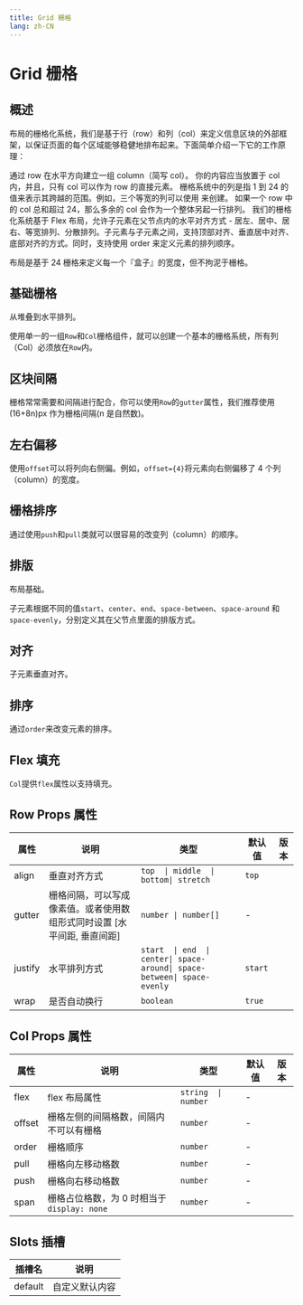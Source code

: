 ```yaml
---
title: Grid 栅格
lang: zh-CN
---
```



# Grid 栅格

## 概述

布局的栅格化系统，我们是基于行（row）和列（col）来定义信息区块的外部框架，以保证页面的每个区域能够稳健地排布起来。下面简单介绍一下它的工作原理：

通过 row 在水平方向建立一组 column（简写 col）。
你的内容应当放置于 col 内，并且，只有 col 可以作为 row 的直接元素。
栅格系统中的列是指 1 到 24 的值来表示其跨越的范围。例如，三个等宽的列可以使用 <Col span={8} /> 来创建。
如果一个 row 中的 col 总和超过 24，那么多余的 col 会作为一个整体另起一行排列。
我们的栅格化系统基于 Flex 布局，允许子元素在父节点内的水平对齐方式 - 居左、居中、居右、等宽排列、分散排列。子元素与子元素之间，支持顶部对齐、垂直居中对齐、底部对齐的方式。同时，支持使用 order 来定义元素的排列顺序。

布局是基于 24 栅格来定义每一个『盒子』的宽度，但不拘泥于栅格。

## 基础栅格

从堆叠到水平排列。

使用单一的一组`Row`和`Col`栅格组件，就可以创建一个基本的栅格系统，所有列（Col）必须放在`Row`内。

<demo src="../../../../example/grid/basic.svelte"  github='Grid/Row'></demo>

## 区块间隔

栅格常常需要和间隔进行配合，你可以使用`Row`的`gutter`属性，我们推荐使用 (16+8n)px 作为栅格间隔(n 是自然数)。

<demo src="../../../../example/grid/gutter.svelte"  github='Grid/Row'></demo>

## 左右偏移

使用`offset`可以将列向右侧偏。例如，`offset={4}`将元素向右侧偏移了 4 个列（column）的宽度。

<demo src="../../../../example/grid/offset.svelte"  github='Grid/Row'></demo>

## 栅格排序

通过使用`push`和`pull`类就可以很容易的改变列（column）的顺序。

<demo src="../../../../example/grid/push.svelte"  github='Grid/Row'></demo>

## 排版

布局基础。

子元素根据不同的值`start`、`center`、`end`、`space-between`、`space-around` 和 `space-evenly`，分别定义其在父节点里面的排版方式。

<demo src="../../../../example/grid/justify.svelte"  github='Grid/Row'></demo>

## 对齐

子元素垂直对齐。

<demo src="../../../../example/grid/align.svelte"  github='Grid/Row'></demo>

## 排序

通过`order`来改变元素的排序。

<demo src="../../../../example/grid/order.svelte"  github='Grid/Row'></demo>

## Flex 填充

`Col`提供`flex`属性以支持填充。

<demo src="../../../../example/grid/flex.svelte"  github='Grid/Row'></demo>

## Row Props 属性

| 属性    | 说明                                                                    | 类型                                                                     | 默认值  | 版本 |
| ------- | ----------------------------------------------------------------------- | ------------------------------------------------------------------------ | ------- | ---- |
| align   | 垂直对齐方式                                                            | `top  \| middle  \| bottom\| stretch`                                    | `top`   |      |
| gutter  | 栅格间隔，可以写成像素值。或者使用数组形式同时设置 [水平间距, 垂直间距] | `number \| number[]`                                                     | -       |      |
| justify | 水平排列方式                                                            | `start  \| end  \| center\| space-around\| space-between\| space-evenly` | `start` |      |
| wrap    | 是否自动换行                                                            | `boolean`                                                                | `true`  |      |

## Col Props 属性

| 属性   | 说明                                       | 类型                | 默认值 | 版本 |
| ------ | ------------------------------------------ | ------------------- | ------ | ---- |
| flex   | flex 布局属性                              | `string  \| number` | -      |      |
| offset | 栅格左侧的间隔格数，间隔内不可以有栅格     | `number`            | -      |      |
| order  | 栅格顺序                                   | `number`            | -      |      |
| pull   | 栅格向左移动格数                           | `number`            | -      |      |
| push   | 栅格向右移动格数                           | `number`            | -      |      |
| span   | 栅格占位格数，为 0 时相当于`display: none` | `number`            | -      |      |

## Slots 插槽

| 插槽名  | 说明           |
| ------- | -------------- |
| default | 自定义默认内容 |